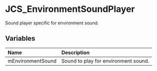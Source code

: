 # JCS_EnvironmentSoundPlayer

Sound player specific for environment sound.

## Variables

| Name              | Description                          |
|:------------------|:-------------------------------------|
| mEnvironmentSound | Sound to play for environment sound. |
